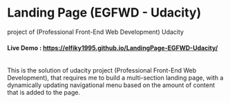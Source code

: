 # Landing Page (EGFWD - Udacity)
project of (Professional Front-End Web Development) Udacity
<br>
#### Live Demo : https://elfiky1995.github.io/LandingPage-EGFWD-Udacity/
<br>
This is the solution of udacity project (Professional Front-End Web Development), that requires me to build a multi-section landing page, with a dynamically updating navigational menu based on the amount of content that is added to the page.
